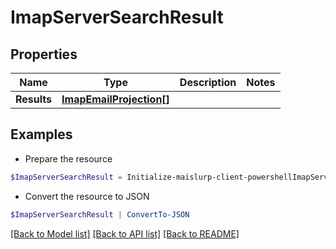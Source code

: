 # ImapServerSearchResult
## Properties

Name | Type | Description | Notes
------------ | ------------- | ------------- | -------------
**Results** | [**ImapEmailProjection[]**](ImapEmailProjection) |  | 

## Examples

- Prepare the resource
```powershell
$ImapServerSearchResult = Initialize-maislurp-client-powershellImapServerSearchResult  -Results null
```

- Convert the resource to JSON
```powershell
$ImapServerSearchResult | ConvertTo-JSON
```

[[Back to Model list]](../README#documentation-for-models) [[Back to API list]](../README#documentation-for-api-endpoints) [[Back to README]](../README)

